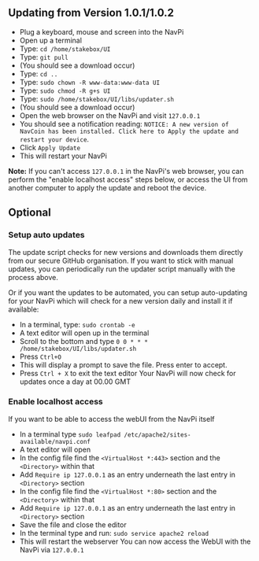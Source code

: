 ## Updating from Version 1.0.1/1.0.2

* Plug a keyboard, mouse and screen into the NavPi
* Open up a terminal
* Type: `cd /home/stakebox/UI`
* Type: `git pull`
 * (You should see a download occur)
* Type: `cd ..`
* Type: `sudo chown -R www-data:www-data UI`
* Type: `sudo chmod -R g+s UI`
* Type: `sudo /home/stakebox/UI/libs/updater.sh`
 * (You should see a download occur)
* Open the web browser on the NavPi and visit `127.0.0.1`
* You should see a notification reading: `NOTICE: A new version of NavCoin has been installed. Click here to Apply the update and restart your device`.
* Click `Apply Update`
 * This will restart your NavPi


**Note:** If you can't access `127.0.0.1` in the NavPi's web browser, you can perform the "enable localhost access" steps below, or access the UI from another computer to apply the update and reboot the device.

## Optional

### Setup auto updates
The update script checks for new versions and downloads them directly from our secure GitHub organisation. If you want to stick with manual updates, you can periodically run the updater script manually with the process above.

Or if you want the updates to be automated, you can setup auto-updating for your NavPi which will check for a new version daily and install it if available:

* In a terminal, type: `sudo crontab -e`
 * A text editor will open up in the terminal
* Scroll to the bottom and type `0 0 * * * /home/stakebox/UI/libs/updater.sh`
* Press `Ctrl+O`
 * This will display a prompt to save the file. Press enter to accept.
* Press `Ctrl + X` to exit the text editor
Your NavPi will now check for updates once a day at 00.00 GMT

### Enable localhost access
If you want to be able to access the webUI from the NavPi itself
* In a terminal type `sudo leafpad /etc/apache2/sites-available/navpi.conf`
 * A text editor will open
* In the config file find the `<VirtualHost *:443>` section and the `<Directory>` within that
* Add `Require ip 127.0.0.1` as an entry underneath the last entry in `<Directory>` section
* In the config file find the `<VirtualHost *:80>` section and the `<Directory>` within that
* Add `Require ip 127.0.0.1` as an entry underneath the last entry in `<Directory>` section
* Save the file and close the editor
* In the terminal type and run: `sudo service apache2 reload`
 * This will restart the webserver
You can now access the WebUI with the NavPi via `127.0.0.1`
